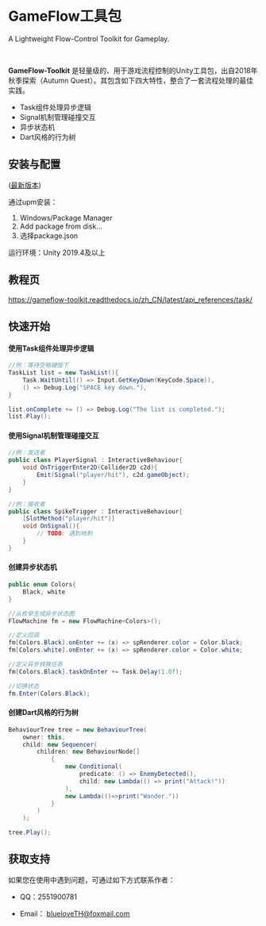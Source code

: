 # GameFlow工具包

A Lightweight Flow-Control Toolkit for Gameplay.

<br>

**GameFlow-Toolkit** 是轻量级的、用于游戏流程控制的Unity工具包，出自2018年秋季探索（Autumn Quest）。其包含如下四大特性，整合了一套流程处理的最佳实践。

+   Task组件处理异步逻辑
+   Signal机制管理碰撞交互
+   异步状态机
+   Dart风格的行为树

## 安装与配置

([最新版本](https://github.com/blueloveTH/gameflow-toolkit/releases/latest))

通过upm安装：

1. Windows/Package Manager
2. Add package from disk...
3. 选择package.json

运行环境：Unity 2019.4及以上



## 教程页

https://gameflow-toolkit.readthedocs.io/zh_CN/latest/api_references/task/



## 快速开始

#### 使用Task组件处理异步逻辑

```c#
//例：等待空格键按下
TaskList list = new TaskList(){
    Task.WaitUntil(() => Input.GetKeyDown(KeyCode.Space)),
    () => Debug.Log("SPACE key down."),
}

list.onComplete += () => Debug.Log("The list is completed.");
list.Play();
```

#### 使用Signal机制管理碰撞交互

```c#
//例：发送者
public class PlayerSignal : InteractiveBehaviour{
    void OnTriggerEnter2D(Collider2D c2d){
        Emit(Signal("player/hit"), c2d.gameObject);
    }
}

//例：接收者
public class SpikeTrigger : InteractiveBehaviour{
    [SlotMethod("player/hit")]
    void OnSignal(){
        // TODO: 遇到地刺
    }
}
```


#### 创建异步状态机

```c#
public enum Colors{
    Black, white
}

//从枚举生成异步状态图
FlowMachine fm = new FlowMachine<Colors>();

//定义回调
fm[Colors.Black].onEnter += (x) => spRenderer.color = Color.black;
fm[Colors.white].onEnter += (x) => spRenderer.color = Color.white;

//定义异步转换任务
fm[Colors.Black].taskOnEnter += Task.Delay(1.0f);

//切换状态
fm.Enter(Colors.Black);
```


#### 创建Dart风格的行为树

```csharp
BehaviourTree tree = new BehaviourTree(
	owner: this,
	child: new Sequencer(
		children: new BehaviourNode[]
			{
				new Conditional(
					predicate: () => EnemyDetected(),
					child: new Lambda(() => print("Attack!"))
				),
				new Lambda(()=>print("Wander."))
			}
		)
	);

tree.Play();
```



## 获取支持

如果您在使用中遇到问题，可通过如下方式联系作者：

+ QQ：2551900781

+ Email： blueloveTH@foxmail.com
